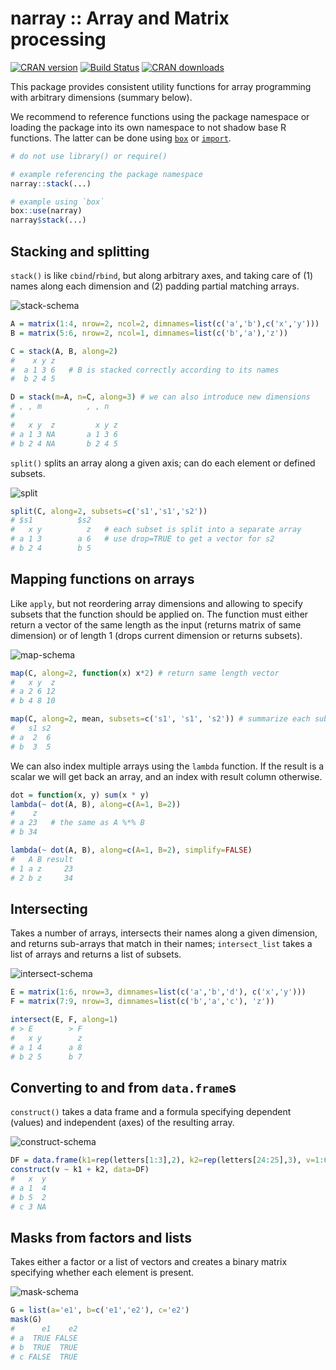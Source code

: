 narray :: Array and Matrix processing
=====================================

[![CRAN version](http://www.r-pkg.org/badges/version/narray)](https://cran.r-project.org/package=narray)
[![Build Status](https://github.com/mschubert/narray/actions/workflows/check-standard.yaml/badge.svg)](https://github.com/mschubert/narray/actions)
[![CRAN downloads](http://cranlogs.r-pkg.org/badges/narray)](http://cran.rstudio.com/web/packages/narray/index.html)

This package provides consistent utility functions for array programming with
arbitrary dimensions (summary below).

We recommend to reference functions using the package namespace or
loading the package into its own namespace to not shadow base R
functions. The latter can be done using [`box`](https://github.com/klmr/box) or
[`import`](https://github.com/rticulate/import).

```r
# do not use library() or require()

# example referencing the package namespace
narray::stack(...)

# example using `box`
box::use(narray)
narray$stack(...)
```

Stacking and splitting
----------------------

`stack()` is like `cbind`/`rbind`, but along arbitrary axes, and taking care of (1) names 
along each dimension and (2) padding partial matching arrays.

![stack-schema](vignettes/stack.png)

```r
A = matrix(1:4, nrow=2, ncol=2, dimnames=list(c('a','b'),c('x','y')))
B = matrix(5:6, nrow=2, ncol=1, dimnames=list(c('b','a'),'z'))

C = stack(A, B, along=2)
#    x y z
#  a 1 3 6   # B is stacked correctly according to its names
#  b 2 4 5

D = stack(m=A, n=C, along=3) # we can also introduce new dimensions
# , , m          , , n
#
#   x y  z         x y z
# a 1 3 NA       a 1 3 6
# b 2 4 NA       b 2 4 5
```

`split()` splits an array along a given axis; can do each element or defined subsets.

![split](vignettes/split.png)

```r
split(C, along=2, subsets=c('s1','s1','s2'))
# $s1          $s2
#   x y          z   # each subset is split into a separate array
# a 1 3        a 6   # use drop=TRUE to get a vector for s2
# b 2 4        b 5
```

Mapping functions on arrays
---------------------------

Like `apply`, but not reordering array dimensions and allowing to specify 
subsets that the function should be applied on. The function must either return
a vector of the same length as the input (returns matrix of same dimension) or
of length 1 (drops current dimension or returns subsets).

![map-schema](vignettes/map.png)

```r
map(C, along=2, function(x) x*2) # return same length vector
#   x y  z
# a 2 6 12
# b 4 8 10

map(C, along=2, mean, subsets=c('s1', 's1', 's2')) # summarize each subset to scalar
#   s1 s2
# a  2  6
# b  3  5
```

We can also index multiple arrays using the `lambda` function. If the result
is a scalar we will get back an array, and an index with result column otherwise.

```r
dot = function(x, y) sum(x * y)
lambda(~ dot(A, B), along=c(A=1, B=2))
#    z
# a 23   # the same as A %*% B
# b 34

lambda(~ dot(A, B), along=c(A=1, B=2), simplify=FALSE)
#   A B result
# 1 a z     23
# 2 b z     34
```

Intersecting
------------

Takes a number of arrays, intersects their names along a given dimension,
and returns sub-arrays that match in their names; `intersect_list` takes 
a list of arrays and returns a list of subsets.

![intersect-schema](vignettes/intersect.png)

```r
E = matrix(1:6, nrow=3, dimnames=list(c('a','b','d'), c('x','y')))
F = matrix(7:9, nrow=3, dimnames=list(c('b','a','c'), 'z'))

intersect(E, F, along=1)
# > E        > F
#   x y        z
# a 1 4      a 8
# b 2 5      b 7
```

Converting to and from `data.frame`s
------------------------------------

`construct()` takes a data frame and a formula specifying dependent (values) and independent
(axes) of the resulting array.

![construct-schema](vignettes/construct.png)

```r
DF = data.frame(k1=rep(letters[1:3],2), k2=rep(letters[24:25],3), v=1:6)[-6,]
construct(v ~ k1 + k2, data=DF)
#   x  y
# a 1  4
# b 5  2
# c 3 NA
```

Masks from factors and lists
----------------------------

Takes either a factor or a list of vectors and creates a binary matrix 
specifying whether each element is present.

![mask-schema](vignettes/mask.png)

```r
G = list(a='e1', b=c('e1','e2'), c='e2')
mask(G)
#      e1    e2
# a  TRUE FALSE
# b  TRUE  TRUE
# c FALSE  TRUE
```
